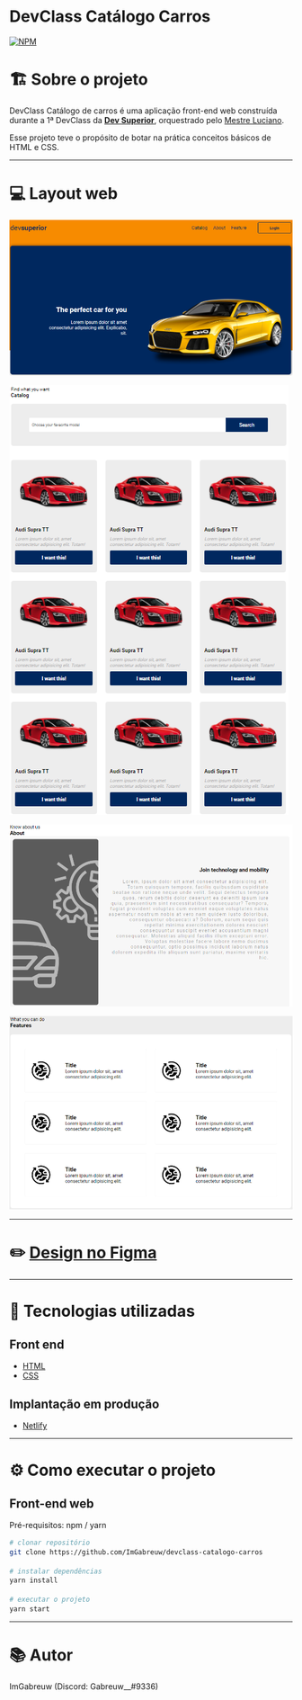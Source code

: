 # DevClass Catálogo Carros
[![NPM](https://img.shields.io/npm/l/react)](https://github.com/ImGabreuw/devclass-catalogo-carros/blob/master/LICENSE) 

# 🏗️ Sobre o projeto

DevClass Catálogo de carros é uma aplicação front-end web construída durante a 1ª DevClass da **[Dev Superior](https://github.com/devsuperior)**, orquestrado pelo [Mestre Luciano](https://github.com/lucianodiisouza).

Esse projeto teve o propósito de botar na prática conceitos básicos de HTML e CSS.

---

# 💻 Layout web
![IMG 1](https://github.com/ImGabreuw/devclass-catalogo-carros/blob/master/.github/main.PNG)

![IMG 2](https://github.com/ImGabreuw/devclass-catalogo-carros/blob/master/.github/catalogs.PNG)

![IMG 3](https://github.com/ImGabreuw/devclass-catalogo-carros/blob/master/.github/about.PNG)

![IMG 4](https://github.com/ImGabreuw/devclass-catalogo-carros/blob/master/.github/features.PNG)

---

# ✏️ [Design no Figma](https://www.figma.com/file/zEdDGF7hn1AOmZHfI04Sz6/devClass_001_HTML_CSS?node-id=0%3A1)

---

# 🚀 Tecnologias utilizadas
## Front end
- [HTML](https://developer.mozilla.org/pt-BR/docs/Web/HTML/HTML5)
- [CSS](https://developer.mozilla.org/pt-BR/docs/Web/CSS)

## Implantação em produção
- [Netlify](https://www.netlify.com/)

---

# ⚙️ Como executar o projeto
## Front-end web
Pré-requisitos: npm / yarn

```bash
# clonar repositório
git clone https://github.com/ImGabreuw/devclass-catalogo-carros

# instalar dependências
yarn install

# executar o projeto
yarn start
```

---

# 📚 Autor

ImGabreuw (Discord: Gabreuw__#9336)
